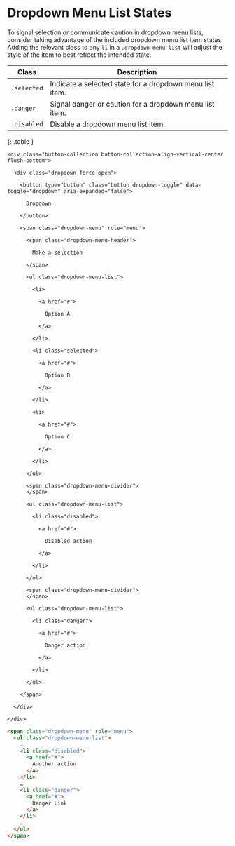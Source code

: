 # Dropdown Menu List States

To signal selection or communicate caution in dropdown menu lists, consider taking advantage of the included dropdown menu list item states. Adding the relevant class to any `li` in a `.dropdown-menu-list` will adjust the style of the item to best reflect the intended state.

| Class       | Description                                              |
| ----------- | -------------------------------------------------------- |
| `.selected` | Indicate a selected state for a dropdown menu list item. |
| `.danger`   | Signal danger or caution for a dropdown menu list item.  |
| `.disabled` | Disable a dropdown menu list item.                       |
{: .table }

<div class="panel flush-bottom">

  <div class="panel-cell">

    <div class="button-collection button-collection-align-vertical-center flush-bottom">

      <div class="dropdown force-open">

        <button type="button" class="button dropdown-toggle" data-toggle="dropdown" aria-expanded="false">

          Dropdown

        </button>

        <span class="dropdown-menu" role="menu">

          <span class="dropdown-menu-header">

            Make a selection

          </span>

          <ul class="dropdown-menu-list">

            <li>

              <a href="#">

                Option A

              </a>

            </li>

            <li class="selected">

              <a href="#">

                Option B

              </a>

            </li>

            <li>

              <a href="#">

                Option C

              </a>

            </li>

          </ul>

          <span class="dropdown-menu-divider">
          </span>

          <ul class="dropdown-menu-list">

            <li class="disabled">

              <a href="#">

                Disabled action

              </a>

            </li>

          </ul>

          <span class="dropdown-menu-divider">
          </span>

          <ul class="dropdown-menu-list">

            <li class="danger">

              <a href="#">

                Danger action

              </a>

            </li>

          </ul>

        </span>

      </div>

    </div>

  </div>

  <div class="panel-cell panel-cell-light panel-cell-code-block" markdown="1">

```html
<span class="dropdown-menu" role="menu">
  <ul class="dropdown-menu-list">
    …
    <li class="disabled">
      <a href="#">
        Another action
      </a>
    </li>
    …
    <li class="danger">
      <a href="#">
        Danger Link
      </a>
    </li>
    …
  </ul>
</span>
```

  </div>

</div>
